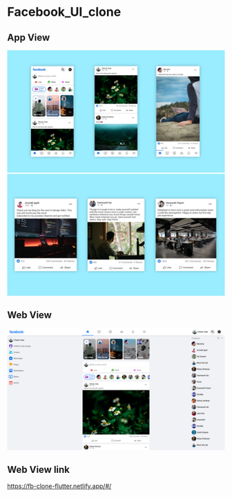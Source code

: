 # Facebook_UI_clone

## App View
![1](https://github.com/charanvinay/Facebook_UI_Flutter/blob/master/assets/images/PicsArt_05-30-10.22.04.jpg)
![2](https://github.com/charanvinay/Facebook_UI_Flutter/blob/master/assets/images/PicsArt_05-30-05.58.34.jpg)

## Web View
![3](https://github.com/charanvinay/Facebook_UI_Flutter/blob/master/assets/images/Screenshot%20(641).png)

## Web View link
https://fb-clone-flutter.netlify.app/#/
